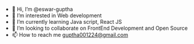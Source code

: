 - 👋 Hi, I’m @eswar-guptha
- 👀 I’m interested in Web development
- 🌱 I’m currently learning Java script, React JS
- 💞️ I’m looking to collaborate on FrontEnd Development and Open Source
- 📫 How to reach me guptha001224@gmail.com

